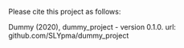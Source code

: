 Please cite this project as follows:

Dummy (2020),  dummy_project - version 0.1.0. url: github.com/SLYpma/dummy_project
